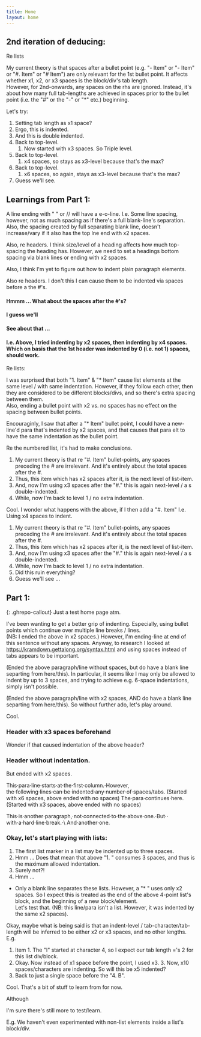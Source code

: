 ```yaml
---
title: Home
layout: home
---
```


## 2nd iteration of deducing:

Re lists

My current theory is that spaces after a bullet point (e.g. "- Item" or "-  Item" or "#. Item" or "#   Item") are only relevant for the 1st bullet point. It affects whether x1, x2, or x3 spaces is the block/div's tab length.  
However, for 2nd-onwards, any spaces on the rhs are ignored. Instead, it's about how many full tab-lengths are achieved in spaces prior to the bullet point (i.e. the "#" or the "-" or "*" etc.) beginning.

Let's try:

1. Setting tab length as x1 space?
 1. Ergo, this is indented.
  1. And this is double indented.
1. Back to top-level.
   1. Now started with x3 spaces. So Triple level.
1. Back to top-level.
    1. x4 spaces, so stays as x3-level because that's the max?
1. Back to top-level.
      1. x6 spaces, so again, stays as x3-level because that's the max?
1. Guess we'll see.


## Learnings from Part 1:

A line ending with "  " or // will have a e-o-line. I.e. Some line spacing, however, not as much spacing as if there's a full blank-line's separation. Also, the spacing created by full separating blank line, doesn't increase/vary if it also has the top lne end with x2 spaces.

  Also, re headers. I think size/level of a heading affects how much top-spacing the heading has. However, we need to set a headings bottom spacing via blank lines or ending with x2 spaces.

Also, I think I'm yet to figure out how to indent plain paragraph elements.

Also re headers. I don't this I can cause them to be indented via spaces before a the #'s.

#### Hmmm ... What about the spaces after the #'s?
####  I guess we'll
####    See about that ...
#### I.e. Above, I tried indenting by x2 spaces, then indenting by x4 spaces. Which on basis that the 1st header was indented by 0 (i.e. not 1) spaces, should work. 

Re lists:

I was surprised that both "1. Item" & "* Item" cause list elements at the same level / with same indentation. However, if they follow each other, then they are considered to be different blocks/divs, and so there's extra spacing between them.  
Also, ending a bullet point with x2 vs. no spaces has no effect on the spacing between bullet points.

Encouraginly, I saw that after a "* Item" bullet point, I could have a new-line'd para that's indented by x2 spaces, and that causes that para elt to have the same indentation as the bullet point.

Re the numbered list, it's had to make conclusions.

1. My current theory is that re "#. Item" bullet-points, any spaces preceding the # are irrelevant. And it's entirely about the total spaces after the #.
1.  Thus, this item which has x2 spaces after it, is the next level of list-item.
1.   And, now I'm using x3 spaces after the "#." this is again next-level / a s double-indented.
1. While, now I'm back to level 1 / no extra indentation.

Cool. I wonder what happens with the above, if I then add a "#.    Item" I.e. Using x4 spaces to indent.

1. My current theory is that re "#. Item" bullet-points, any spaces preceding the # are irrelevant. And it's entirely about the total spaces after the #.
1.  Thus, this item which has x2 spaces after it, is the next level of list-item.
1.   And, now I'm using x3 spaces after the "#." this is again next-level / a s double-indented.
1. While, now I'm back to level 1 / no extra indentation.
1.    Did this ruin everything?
1. Guess we'll see ...


##  Part 1:

<!-- If below callout doesn't work, proba needs to be wrapped in a div with markdown="1" - Indeed. The div is necessary. 
<div markdown="1"> <- Concluded this prematurely --> 
{: .ghrepo-callout}
Just a test home page atm.
<!-- </div> -->

I've been wanting to get a better grip of indenting. Especially, using bullet points which continue over multiple line breaks / lines.  
(NB: I ended the above in x2 spaces.) However, I'm ending-line at end of this sentence without any spaces.
Anyway, to research I looked at https://kramdown.gettalong.org/syntax.html and using spaces instead of tabs appears to be important.

(Ended the above paragraph/line without spaces, but do have a blank line separting from here/this). In particular, it seems like I may only be allowed to indent by up to 3 spaces, and trying to achieve e.g. 6-space indentations, simply isn't possible.  

(Ended the above paragraph/line with x2 spaces, AND do have a blank line separting from here/this). So without further ado, let's play around.

Cool.

   ### Header with x3 spaces beforehand

Wonder if that caused indentation of the above header?

### Header without indentation.  
But ended with x2 spaces.

This⋅para⋅line⋅starts⋅at⋅the⋅first⋅column.⋅However,
      the⋅following⋅lines⋅can⋅be⋅indented⋅any⋅number⋅of⋅spaces/tabs. (Started with x6 spaces, above ended with no spaces)
   The⋅para⋅continues⋅here. (Started with x3 spaces, above ended with no spaces)

  This⋅is⋅another⋅paragraph,⋅not⋅connected⋅to⋅the⋅above⋅one.⋅But⋅⋅
with⋅a⋅hard⋅line⋅break.⋅\\
And⋅another⋅one.


### Okay, let's start playing with lists:

1. The first list marker in a list may be indented up to three spaces.
1. Hmm ... Does that mean that above "1. " consumes 3 spaces, and thus is the maximum allowed indentation.  
1. Surely not?!
1. Hmm ...

* Only a blank line separates these lists. However, a "* " uses only x2 spaces. So I expect this is treated as the end of the above 4-point list's block, and the beginning of a new block/element.  
  Let's test that. (NB: this line/para isn't a list. However, it was indented by the same x2 spaces).

Okay, maybe what is being said is that an indent-level / tab-character/tab-length will be inferred to be either x2 or x3 spaces, and no other lengths. E.g.  

 1. Item 1. The "I" started at character 4, so I expect our tab length ='s 2 for this list div/block.
   2. Okay. Now instead of x1 space before the point, I used x3.
      3.  Now, x10 spaces/characters are indenting. So will this be x5 indented?
 4. Back to just a single space before the "4. B".

Cool. That's a bit of stuff to learn from for now.

Although  

I'm sure there's still more to test/learn.

E.g. We haven't even experimented with non-list elements inside a list's block/div.







